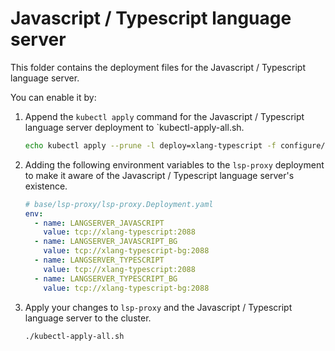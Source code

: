 # Javascript / Typescript language server

This folder contains the deployment files for the Javascript / Typescript language server.

You can enable it by:

1. Append the `kubectl apply` command for the Javascript / Typescript language server deployment to `kubectl-apply-all.sh.

   ```bash
   echo kubectl apply --prune -l deploy=xlang-typescript -f configure/xlang/typescript/ --recursive >> kubectl-apply-all.sh
   ```

2. Adding the following environment variables to the `lsp-proxy` deployment to make it aware of the Javascript / Typescript language server's existence.

   ```yaml
   # base/lsp-proxy/lsp-proxy.Deployment.yaml
   env:
     - name: LANGSERVER_JAVASCRIPT
       value: tcp://xlang-typescript:2088
     - name: LANGSERVER_JAVASCRIPT_BG
       value: tcp://xlang-typescript-bg:2088
     - name: LANGSERVER_TYPESCRIPT
       value: tcp://xlang-typescript:2088
     - name: LANGSERVER_TYPESCRIPT_BG
       value: tcp://xlang-typescript-bg:2088
   ```

3. Apply your changes to `lsp-proxy` and the Javascript / Typescript language server to the cluster.

   ```bash
   ./kubectl-apply-all.sh
   ```
